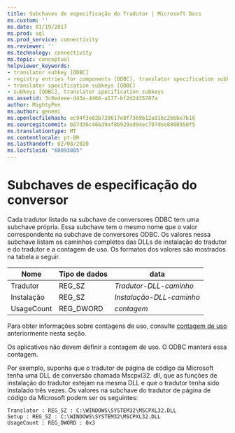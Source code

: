 ```yaml
---
title: Subchaves de especificação do Tradutor | Microsoft Docs
ms.custom: ''
ms.date: 01/19/2017
ms.prod: sql
ms.prod_service: connectivity
ms.reviewer: ''
ms.technology: connectivity
ms.topic: conceptual
helpviewer_keywords:
- translator subkey [ODBC]
- registry entries for components [ODBC], translator specification subkeys
- translator specification subkeys [ODBC]
- subkeys [ODBC], translator specification subkeys
ms.assetid: 3c0edeee-d43a-4466-a177-bf2d2435707a
author: MightyPen
ms.author: genemi
ms.openlocfilehash: ec94f3e02b720617e8f7369b12a916c2bbbe7b16
ms.sourcegitcommit: b87d36c46b39af8b929ad94ec707dee8800950f5
ms.translationtype: MT
ms.contentlocale: pt-BR
ms.lasthandoff: 02/08/2020
ms.locfileid: "68093805"
---
```

# <a name="translator-specification-subkeys"></a>Subchaves de especificação do conversor
Cada tradutor listado na subchave de conversores ODBC tem uma subchave própria. Essa subchave tem o mesmo nome que o valor correspondente na subchave de conversores ODBC. Os valores nessa subchave listam os caminhos completos das DLLs de instalação do tradutor e do tradutor e a contagem de uso. Os formatos dos valores são mostrados na tabela a seguir.  
  
|Nome|Tipo de dados|data|  
|----------|---------------|----------|  
|Tradutor|REG_SZ|*Tradutor-DLL-caminho*|  
|Instalação|REG_SZ|*Instalação-DLL-caminho*|  
|UsageCount|REG_DWORD|*contagem*|  
  
 Para obter informações sobre contagens de uso, consulte [contagem de uso](../../../odbc/reference/install/usage-counting.md) anteriormente nesta seção.  
  
 Os aplicativos não devem definir a contagem de uso. O ODBC manterá essa contagem.  
  
 Por exemplo, suponha que o tradutor de página de código da Microsoft tenha uma DLL de conversão chamada Mscpxl32. dll, que as funções de instalação do tradutor estejam na mesma DLL e que o tradutor tenha sido instalado três vezes. Os valores na subchave do tradutor de página de código da Microsoft podem ser os seguintes:  
  
```  
Translator : REG_SZ : C:\WINDOWS\SYSTEM32\MSCPXL32.DLL  
Setup : REG_SZ : C:\WINDOWS\SYSTEM32\MSCPXL32.DLL  
UsageCount : REG_DWORD : 0x3  
```
